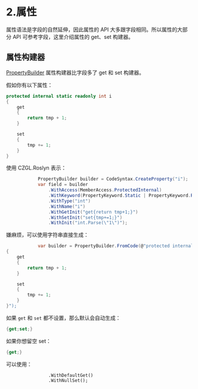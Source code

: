 # 2.属性

属性语法是字段的自然延伸，因此属性的 API 大多跟字段相同。所以属性的大部分 API 可参考字段，这里介绍属性的 get、set 构建器。

## 属性构建器

[PropertyBuilder](https://czgl-roslyn.github.io/czgl-roslyn/api/CZGL.Roslyn.PropertyBuilder.html) 属性构建器比字段多了 get 和 set 构建器。

假如你有以下属性：

```csharp
protected internal static readonly int i
{
    get
    {
        return tmp + 1;
    }

    set
    {
        tmp += 1;
    }
}
```

使用 CZGL.Roslyn 表示：

```csharp
            PropertyBuilder builder = CodeSyntax.CreateProperty("i");
            var field = builder
                .WithAccess(MemberAccess.ProtectedInternal)
                .WithKeyword(PropertyKeyword.Static | PropertyKeyword.Readonly)
                .WithType("int")
                .WithName("i")
                .WithGetInit("get{return tmp+1;}")
                .WithSetInit("set{tmp+=1;}")
                .WithInit("int.Parse(\"1\")");
```

嫌麻烦，可以使用字符串直接生成：

```csharp
            var builder = PropertyBuilder.FromCode(@"protected internal static readonly int i
{
    get
    {
        return tmp + 1;
    }

    set
    {
        tmp += 1;
    }
}");
```

如果 `get` 和 `set` 都不设置，那么默认会自动生成：

```csharp
{get;set;}
```

如果你想留空 set：

```csharp
{get;}
```

可以使用：

```text
                .WithDefaultGet()
                .WithNullSet();
```

